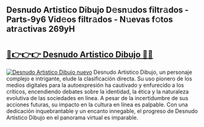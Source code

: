## Desnudo Artistico Dibujo D𝚎sn𝚞dos filtr𝚊dos - Parts-9y6 Vid𝚎os filtr𝚊dos - N𝚞evas f𝚘tos atr𝚊ctivas 269yH

# <h2><a href="http://mbaacua.tromn.icu/?c=Desnudo+Artistico+Dibujo">🔗👉👉👉 Desnudo Artistico Dibujo 🔗🔗</a></h2>

[![Desnudo Artistico Dibujo nuevo](https://i.imgur.com/pEAQMta.gif)](http://mbaacua.tromn.icu/?c=Desnudo+Artistico+Dibujo)
Desnudo Artistico Dibujo, un personaje complejo e intrigante, elude la clasificación directa. Su uso pionero de los medios digitales para la autoexpresión ha cautivado y enfurecido a los críticos, encendiendo debates sobre la identidad, la ética y la naturaleza evolutiva de las sociedades en línea. A pesar de la incertidumbre de sus acciones futuras, su impacto en la cultura en línea es palpable. Con una dedicación inquebrantable y un encanto innegable, el progreso de Desnudo Artistico Dibujo en el panorama virtual es imparable.
